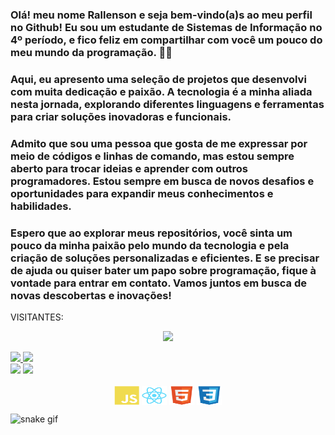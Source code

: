 ### 	Olá! meu nome Rallenson  e seja bem-vindo(a)s ao meu perfil no Github! Eu sou um estudante de Sistemas de Informação no 4º período, e fico feliz em compartilhar com você um pouco do meu mundo da programação. 👋😁
 ### Aqui, eu apresento uma seleção de projetos que desenvolvi com muita dedicação e paixão. A tecnologia é a minha aliada nesta jornada, explorando diferentes linguagens e ferramentas para criar soluções inovadoras e funcionais.
 ### 	Admito que sou uma pessoa que gosta de me expressar por meio de códigos e linhas de comando, mas estou sempre aberto para trocar ideias e aprender com outros programadores. Estou sempre em busca de novos desafios e oportunidades para expandir meus conhecimentos e habilidades.
 ### 	Espero que ao explorar meus repositórios, você sinta um pouco da minha paixão pelo mundo da tecnologia e pela criação de soluções personalizadas e eficientes. E se precisar de ajuda ou quiser bater um papo sobre programação, fique à vontade para entrar em contato. Vamos juntos em busca de novas descobertas e inovações!
 
VISITANTES:

 <p align="center">   <img alingn="center" src="https://profile-counter.glitch.me/r90ur7/count.svg" /></p>
 
<!--
**r90ur7/R90ur7** is a ✨ _special_ ✨ repository because its `README.md` (this file) appears on your GitHub profile.

Here are some ideas to get you started:

- 🔭 I’m currently working on ...
- 🌱 I’m currently learning ...
- 👯 I’m looking to collaborate on ...
- 🤔 I’m looking for help with ...
- 💬 Ask me about ...
- 📫 How to reach me: ...
- ⚡ Fun fact: ...
-->

<div>
  <a href ="https://github.com/r90ur7">
  <img  height="180em" src="https://github-readme-stats.vercel.app/api?username=r90ur7&show_icons=true&theme=dracula&include_all_commits=true&count_private=true"/>
  <img height="180em" src="https://github-readme-stats.vercel.app/api/top-langs/?username=r90ur7&layout=compact&langs_count=16&theme=dracula"/>
<div/>

 <div>
  <a href = "mailto:Rallenson900@gmail.com"><img src="https://img.shields.io/badge/-Gmail-%23333?style=for-the-badge&logo=gmail&logoColor=white" target="_blank"></a>
  <a href="https://www.linkedin.com/in/gustavo-rallenson/" target="_blank"><img src="https://img.shields.io/badge/-LinkedIn-%230077B5?style=for-the-badge&logo=linkedin&logoColor=white" target="_blank"></a> 
  <div>

 <div align="center">
   <div style="display: inline_block"><br>
     <img align="center" alt="Formando-Js" height="30" width="40" src="https://raw.githubusercontent.com/devicons/devicon/master/icons/javascript/javascript-plain.svg">
     <img align="center" alt="Formando-React" height="30" width="40" src="https://raw.githubusercontent.com/devicons/devicon/master/icons/react/react-original.svg">
     <img align="center" alt="Formando -HTML" height="30" width="40" src="https://raw.githubusercontent.com/devicons/devicon/master/icons/html5/html5-original.svg">
     <img align="center" alt="Formando-CSS" height="30" width="40" src="https://raw.githubusercontent.com/devicons/devicon/master/icons/css3/css3-original.svg">
   </div>
 </div>

![snake gif](https://github.com/r90ur7/r90ur7/blob/output/github-contribution-grid-snake.svg)

 


